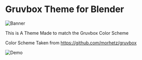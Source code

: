 # Gruvbox Theme for Blender

![Banner](https://blenderboi.com/gallery/BlenderGruvboxTheme/Banner.png)

This is A Theme Made to match the Gruvbox Color Scheme

Color Scheme Taken from https://github.com/morhetz/gruvbox

![Demo](https://blenderboi.com/gallery/BlenderGruvboxTheme/Theme.png)
